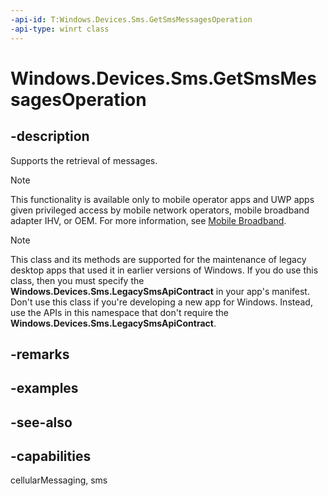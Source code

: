```yaml
---
-api-id: T:Windows.Devices.Sms.GetSmsMessagesOperation
-api-type: winrt class
---
```


<!-- Class syntax.
public class GetSmsMessagesOperation : Windows.Foundation.IAsyncInfo, Windows.Foundation.IAsyncOperationWithProgress<Windows.Foundation.Collections.IVectorView<Windows.Devices.Sms.ISmsMessage>, System.Int32>
-->

# Windows.Devices.Sms.GetSmsMessagesOperation

## -description
Supports the retrieval of messages.

> [!NOTE]
> This functionality is available only to mobile operator apps and UWP apps given privileged access by mobile network operators, mobile broadband adapter IHV, or OEM. For more information, see [Mobile Broadband](/windows-hardware/drivers/mobilebroadband/index).

> [!NOTE]
> This class and its methods are supported for the maintenance of legacy desktop apps that used it in earlier versions of Windows. If you do use this class, then you must specify the **Windows.Devices.Sms.LegacySmsApiContract** in your app's manifest. Don't use this class if you're developing a new app for Windows. Instead, use the APIs in this namespace that don't require the **Windows.Devices.Sms.LegacySmsApiContract**.

## -remarks

## -examples

## -see-also


## -capabilities
cellularMessaging, sms
